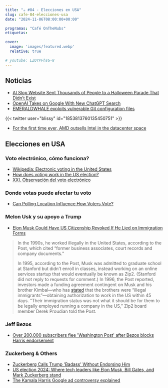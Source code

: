 ```yaml
---
title: "☕️ #84 - Elecciones en USA"
slug: cafe-84-elecciones-usa
date: "2024-11-06T08:00:00+00:00"

programas: "Café OnTheNubs"
etiquetas:

cover:
  image: 'images/featured.webp'
  relative: true

# youtube: LZQYPFhsG-8
---
```


## Noticias

- [AI Slop Website Sent Thousands of People to a Halloween Parade That Didn’t Exist](https://gizmodo.com/ai-slop-website-sent-thousands-of-people-to-a-halloween-parade-that-didnt-exist-2000519496)
- [OpenAI Takes on Google With New ChatGPT Search](https://gizmodo.com/openai-takes-on-google-with-new-chatgpt-search-2000519078)
- [EMERALDWHALE exploits vulnerable Git configuration files](https://www.developer-tech.com/news/emeraldwhale-exploits-vulnerable-git-configuration-files/)

{{< twitter user="blissy" id="1853813760135450751" >}}

- [For the first time ever, AMD outsells Intel in the datacenter space](https://www.tomshardware.com/pc-components/cpus/for-the-first-time-ever-amd-outsells-intel-in-the-datacenter-space)

## Elecciones en USA

### Voto electrónico, cómo funciona?

- [Wikipedia: Electronic voting in the United States](https://en.wikipedia.org/wiki/Electronic_voting_in_the_United_States)
- [How does voting work in the US election?](https://www.aljazeera.com/news/2024/11/4/how-does-voting-work-in-the-us-election)
- [XXI. Observación del voto electrónico](https://www.exteriores.gob.es/es/PoliticaExterior/Documents/la%20observaci%C3%B3n%20del%20voto%20electr%C3%B3nico.pdf)

### Donde votas puede afectar tu voto

- [Can Polling Location Influence How Voters Vote?](https://www.gsb.stanford.edu/insights/can-polling-location-influence-how-voters-vote)

### Melon Usk y su apoyo a Trump

- [Elon Musk Could Have US Citizenship Revoked If He Lied on Immigration Forms](https://www.wired.com/story/elon-musk-citizenship-revoked-denaturalized/)

> In the 1990s, he worked illegally in the United States, according to the Post, which cited “former business associates, court records and company documents.”
>
> In 1995, according to the Post, Musk was admitted to graduate school at Stanford but didn’t enroll in classes, instead working on an online services startup that would eventually be known as Zip2. (Stanford did not reply to requests for comment.) In 1996, the Post reported, investors made a funding agreement contingent on Musk and his brother Kimbal—who has [stated](https://www.lexisnexis.com/community/insights/legal/immigration/b/outsidenews/posts/did-elon-musk-violate-u-s-immigration-laws?srsltid=AfmBOopn3rtWoTvQwnIqL1Lasykyq_gtqjhhDFvCTZVGpKO1ljghTd1l) that the brothers were “illegal immigrants”—obtaining authorization to work in the US within 45 days. “Their immigration status was not what it should be for them to be legally employed running a company in the US,” Zip2 board member Derek Proudian told the Post.

### Jeff Bezos

- [Over 200,000 subscribers flee 'Washington Post' after Bezos blocks Harris endorsement](https://www.npr.org/2024/10/28/nx-s1-5168416/washington-post-bezos-endorsement-president-cancellations-resignations)

### Zuckerberg & Others

- [Zuckerberg Calls Trump 'Badass' Without Endorsing Him](https://www.youtube.com/watch?v=bE7SyQWf4_U)
- [US election 2024: Where tech leaders like Elon Musk, Bill Gates, and Mark Zuckerberg stand](https://indianexpress.com/article/technology/tech-news-technology/tech-industry-leaders-support-2024-us-presidential-elections-9654307/)
- [The Kamala Harris Google ad controversy explained](https://www.fastcompany.com/91173357/kamala-harris-ad-controversy-explained)
